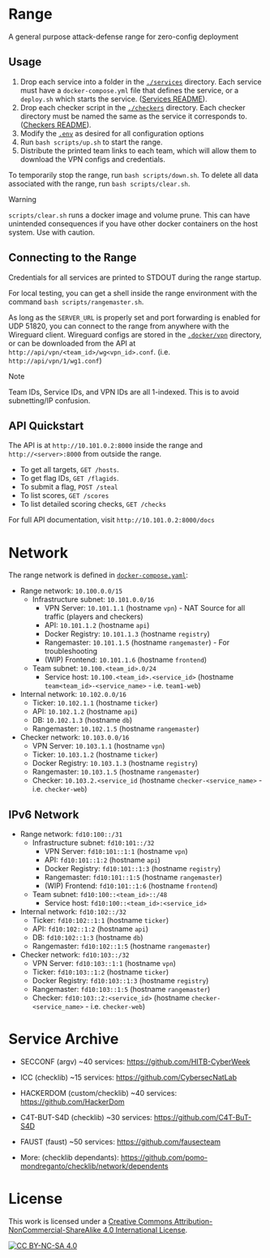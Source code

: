 # Range

A general purpose attack-defense range for zero-config deployment

## Usage

1. Drop each service into a folder in the [`./services`](services) directory.  Each service must have a `docker-compose.yml` file that defines the service, or a `deploy.sh` which starts the service. ([Services README](./services)).
3. Drop each checker script in the [`./checkers`](checkers) directory.  Each checker directory must be named the same as the service it corresponds to. ([Checkers README](./checkers)).
4. Modify the [`.env`](.env) as desired for all configuration options
5. Run `bash scripts/up.sh` to start the range.
6. Distribute the printed team links to each team, which will allow them to download the VPN configs and credentials.

To temporarily stop the range, run `bash scripts/down.sh`.
To delete all data associated with the range, run `bash scripts/clear.sh`.

> [!WARNING] 
> `scripts/clear.sh` runs a docker image and volume prune.  This can have unintended consequences if you have other docker containers on the host system.  Use with caution.

## Connecting to the Range
Credentials for all services are printed to STDOUT during the range startup.

For local testing, you can get a shell inside the range environment with the command `bash scripts/rangemaster.sh`.

As long as the `SERVER_URL` is properly set and port forwarding is enabled for UDP 51820, you can connect to the range from anywhere with the Wireguard client.
Wireguard configs are stored in the [`.docker/vpn`](..docker/vpn) directory, or can be downloaded from the API at `http://api/vpn/<team_id>/wg<vpn_id>.conf`. (i.e. `http://api/vpn/1/wg1.conf`)

> [!NOTE]
> Team IDs, Service IDs, and VPN IDs are all 1-indexed.  This is to avoid subnetting/IP confusion.

## API Quickstart
The API is at `http://10.101.0.2:8000` inside the range and `http://<server>:8000` from outside the range.

- To get all targets, `GET /hosts`.
- To get flag IDs, `GET /flagids`.
- To submit a flag, `POST /steal`
- To list scores, `GET /scores`
- To list detailed scoring checks, `GET /checks`

For full API documentation, visit `http://10.101.0.2:8000/docs`


# Network

The range network is defined in [`docker-compose.yaml`](docker-compose.yaml):
- Range network: `10.100.0.0/15`
  - Infrastructure subnet: `10.101.0.0/16`
    - VPN Server: `10.101.1.1` (hostname `vpn`) - NAT Source for all traffic (players and checkers)
    - API: `10.101.1.2` (hostname `api`)
    - Docker Registry: `10.101.1.3` (hostname `registry`)
    - Rangemaster: `10.101.1.5` (hostname `rangemaster`) - For troubleshooting
    - (WIP) Frontend: `10.101.1.6` (hostname `frontend`)
  - Team subnet: `10.100.<team_id>.0/24`
    - Service host: `10.100.<team_id>.<service_id>` (hostname `team<team_id>-<service_name>` - i.e. `team1-web`)
- Internal network: `10.102.0.0/16`
  - Ticker: `10.102.1.1` (hostname `ticker`)
  - API: `10.102.1.2` (hostname `api`)
  - DB: `10.102.1.3` (hostname `db`)
  - Rangemaster: `10.102.1.5` (hostname `rangemaster`)
- Checker network: `10.103.0.0/16`
  - VPN Server: `10.103.1.1` (hostname `vpn`)
  - Ticker: `10.103.1.2` (hostname `ticker`)
  - Docker Registry: `10.103.1.3` (hostname `registry`)
  - Rangemaster: `10.103.1.5` (hostname `rangemaster`)
  - Checker: `10.103.2.<service_id` (hostname `checker-<service_name>` - i.e. `checker-web`)


## IPv6 Network
- Range network: `fd10:100::/31`
  - Infrastructure subnet: `fd10:101::/32`
    - VPN Server: `fd10:101::1:1` (hostname `vpn`)
    - API: `fd10:101::1:2` (hostname `api`)
    - Docker Registry: `fd10:101::1:3` (hostname `registry`)
    - Rangemaster: `fd10:101::1:5` (hostname `rangemaster`)
    - (WIP) Frontend: `fd10:101::1:6` (hostname `frontend`)
  - Team subnet: `fd10:100::<team_id>::/48`
    - Service host: `fd10:100::<team_id>:<service_id>`
- Internal network: `fd10:102::/32`
  - Ticker: `fd10:102::1:1` (hostname `ticker`)
  - API: `fd10:102::1:2` (hostname `api`)
  - DB: `fd10:102::1:3` (hostname `db`)
  - Rangemaster: `fd10:102::1:5` (hostname `rangemaster`)
- Checker network: `fd10:103::/32`
  - VPN Server: `fd10:103::1:1` (hostname `vpn`)
  - Ticker: `fd10:103::1:2` (hostname `ticker`)
  - Docker Registry: `fd10:103::1:3` (hostname `registry`)
  - Rangemaster: `fd10:103::1:5` (hostname `rangemaster`)
  - Checker: `fd10:103::2:<service_id>` (hostname `checker-<service_name>` - i.e. `checker-web`)



# Service Archive
- SECCONF (argv) ~40 services: https://github.com/HITB-CyberWeek
- ICC (checklib) ~15 services: https://github.com/CybersecNatLab
- HACKERDOM (custom/checklib) ~40 services: https://github.com/HackerDom
- C4T-BUT-S4D (checklib) ~30 services: https://github.com/C4T-BuT-S4D
- FAUST (faust) ~50 services: https://github.com/fausecteam

- More: (checklib dependants): https://github.com/pomo-mondreganto/checklib/network/dependents



# License

This work is licensed under a
[Creative Commons Attribution-NonCommercial-ShareAlike 4.0 International License][cc-by-nc-sa].

[![CC BY-NC-SA 4.0][cc-by-nc-sa-image]][cc-by-nc-sa]

[cc-by-nc-sa]: http://creativecommons.org/licenses/by-nc-sa/4.0/
[cc-by-nc-sa-image]: https://licensebuttons.net/l/by-nc-sa/4.0/88x31.png
[cc-by-nc-sa-shield]: https://img.shields.io/badge/License-CC%20BY--NC--SA%204.0-lightgrey.svg
